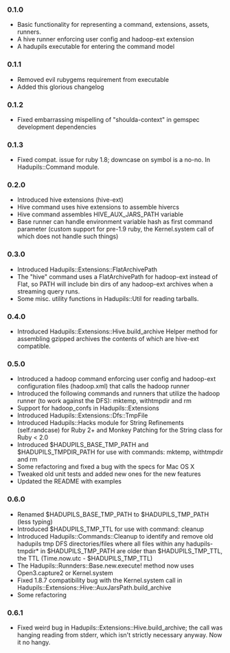 
### 0.1.0

* Basic functionality for representing a command, extensions,
  assets, runners.
* A hive runner enforcing user config and hadoop-ext extension
* A hadupils executable for entering the command model

### 0.1.1

* Removed evil rubygems requirement from executable
* Added this glorious changelog

### 0.1.2

* Fixed embarrassing mispelling of "shoulda-context" in gemspec
  development dependencies

### 0.1.3

* Fixed compat. issue for ruby 1.8; downcase on symbol is a no-no.
  In Hadupils::Command module.

### 0.2.0

* Introduced hive extensions (hive-ext)
* Hive command uses hive extensions to assemble hivercs
* Hive command assembles HIVE_AUX_JARS_PATH variable
* Base runner can handle environment variable hash as first command
  parameter (custom support for pre-1.9 ruby, the Kernel.system call
  of which does not handle such things)

### 0.3.0

* Introduced Hadupils::Extensions::FlatArchivePath
* The "hive" command uses a FlatArchivePath for hadoop-ext instead
  of Flat, so PATH will include bin dirs of any hadoop-ext archives
  when a streaming query runs.
* Some misc. utility functions in Hadupils::Util for reading tarballs.

### 0.4.0

* Introduced Hadupils::Extensions::Hive.build_archive
  Helper method for assembling gzipped archives the contents of which
  are hive-ext compatible.

### 0.5.0

* Introduced a hadoop command enforcing user config and hadoop-ext
  configuration files (hadoop.xml) that calls the hadoop runner
* Introduced the following commands and runners that utilize the hadoop
  runner (to work against the DFS): mktemp, withtmpdir and rm
* Support for hadoop_confs in Hadupils::Extensions
* Introduced Hadupils::Extensions::Dfs::TmpFile
* Introduced Hadupils::Hacks module for String Refinements (self.randcase)
  for Ruby 2+ and Monkey Patching for the String class for Ruby < 2.0
* Introduced $HADUPILS_BASE_TMP_PATH and $HADUPILS_TMPDIR_PATH for use with
  commands: mktemp, withtmpdir and rm
* Some refactoring and fixed a bug with the specs for Mac OS X
* Tweaked old unit tests and added new ones for the new features
* Updated the README with examples

### 0.6.0

* Renamed $HADUPILS_BASE_TMP_PATH to $HADUPILS_TMP_PATH (less typing)
* Introduced $HADUPILS_TMP_TTL for use with command: cleanup
* Introduced Hadupils::Commands::Cleanup to identify and remove old hadupils tmp DFS
  directories/files where all files within any hadupils-tmpdir* in $HADUPILS_TMP_PATH
  are older than $HADUPILS_TMP_TTL, the TTL (Time.now.utc - $HADUPILS_TMP_TTL)
* The Hadupils::Runnders::Base.new.execute! method now uses Open3.capture2 or Kernel.system
* Fixed 1.8.7 compatibility bug with the Kernel.system call in
  Hadupils::Extensions::Hive::AuxJarsPath.build_archive
* Some refactoring

### 0.6.1

* Fixed weird bug in Hadupils::Extensions::Hive.build_archive; the call
  was hanging reading from stderr, which isn't strictly necessary anyway.
  Now it no hangy.

